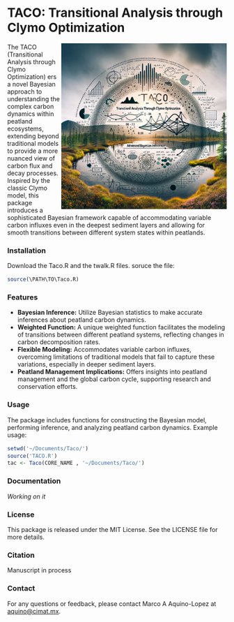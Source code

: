 

# TACO: Transitional Analysis through Clymo Optimization

<img align="right" src="logo.jpeg" alt="TACO Package Logo" width="380">

The TACO (Transitional Analysis through Clymo Optimization) ers a novel Bayesian approach to understanding the complex carbon dynamics within peatland ecosystems, extending beyond traditional models to provide a more nuanced view of carbon flux and decay processes. Inspired by the classic Clymo model, this package introduces a sophisticated Bayesian framework capable of accommodating variable carbon influxes even in the deepest sediment layers and allowing for smooth transitions between different system states within peatlands.




### Installation

Download the Taco.R and the twalk.R files. soruce the file:

```R
source(\PATH\TO\Taco.R)

```


### Features

- **Bayesian Inference:** Utilize Bayesian statistics to make accurate inferences about peatland carbon dynamics.
- **Weighted Function:** A unique weighted function facilitates the modeling of transitions between different peatland systems, reflecting changes in carbon decomposition rates.
- **Flexible Modeling:** Accommodates variable carbon influxes, overcoming limitations of traditional models that fail to capture these variations, especially in deeper sediment layers.
- **Peatland Management Implications:** Offers insights into peatland management and the global carbon cycle, supporting research and conservation efforts.

### Usage

The package includes functions for constructing the Bayesian model, performing inference, and analyzing peatland carbon dynamics. Example usage:

```R
setwd('~/Documents/Taco/')
source('TACO.R')
tac <- Taco(CORE_NAME , '~/Documents/Taco/')
```

### Documentation

_Working on it_


### License

This package is released under the MIT License. See the LICENSE file for more details.

### Citation

Manuscript in process

### Contact

For any questions or feedback, please contact Marco A Aquino-Lopez at aquino@cimat.mx.